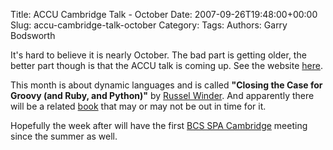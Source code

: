 Title: ACCU Cambridge Talk - October
Date: 2007-09-26T19:48:00+00:00
Slug: accu-cambridge-talk-october
Category: 
Tags: 
Authors: Garry Bodsworth

It's hard to believe it is nearly October.  The bad part is getting older, the better part though is that the ACCU talk is coming up.  See the website <a href="http://www.accu.org/index.php/accu_branches/accu_cambridge">here</a>.

This month is about dynamic languages and is called <span style="font-weight:bold;">"Closing the Case for Groovy (and Ruby, and Python)"</span> by <a href="http://www.russel.org.uk/">Russel Winder</a>.  And apparently there will be a related <a href="http://www.pythonforrookies.org/">book</a> that may or may not be out in time for it.

Hopefully the week after will have the first <a href="http://www.bcs-spa.org/cgi-bin/view/SPA/SPACambridgeEveningMeetingProgramme">BCS SPA Cambridge</a> meeting since the summer as well.
